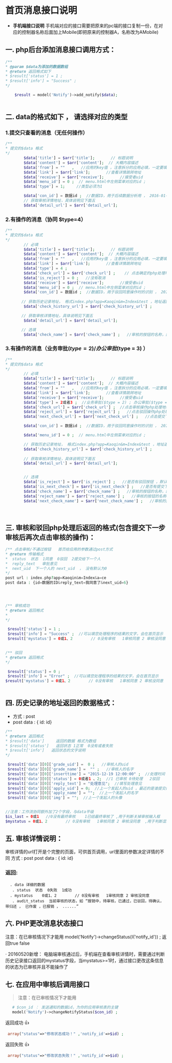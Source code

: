 # 首页消息接口说明

- **手机端接口说明**
   手机端对应的接口需要把原来的pc端的接口复制一份，在对应的控制器名称后面加上Mobile(即把原来的控制器A，名称改为AMobile)


## 一. php后台添加消息接口调用方式：
```` php
/**
* @param $data为添加的数据数组
* @return 返回格式如下
* $result['status'] = 1 ; 
* $result['info'] = "Success" ; 
*/ 

    $result = model('Notify')->add_notify($data);
 
````


## 二. data的格式如下 ， 请选择对应的类型

###  1.提交只查看的消息（无任何操作）

```` php
/** 
* 提交的$data 格式  
*/
        $data['title'] = $arr['title'];       // 标题说明 
        $data['content'] = $arr['content'];  // 大概内容描述
        $data['from'] = ""   ,   //应用的key值 ，注意拆分的应用必填，一定要填写拆分后的应用的key ，非拆分的应用可自动获取key  20160221新增
        $data['link'] = $arr['link'];       //查看详情跳转地址
        $data['receive'] = $arr['receive'];       //接受者uid
        $data['menu_id'] = 0 ;  // menu.html中左侧菜单对应的id ;
        $data['type'] = 1;     //类型必须为1

        $data['con_id'] = 数据id ;  //数据ID，用于后续数据分析用 ， 2016-01-31新加
        // 获取审核详情地址，具体说明见下面五
        $data['detail_url'] = $arr['detail_url'];   

```` 

###  2.有操作的消息（协同 $type=4）

```` php
/** 
* 提交的$data 格式  
*/
        // 必填
        $data['title'] = $arr['title'];       // 标题说明
        $data['content'] = $arr['content'];  // 大概内容描述
        $data['from'] = ""   ,   //应用的key值 ，注意拆分的应用必填，一定要填写拆分后的应用的key ，非拆分的应用可自动获取key  20160221新增
        $data['link'] = $arr['link'];       //查看详情跳转地址
        $data['type'] = 4 ; 
        $data['check_url'] = $arr['check_url'] ;    // 点击确定的php处理地址
        $data['is_reject'] = 0 ;   //没有取消 
        $data['receive'] = $arr['receive'];       //接受者uid
        $data['menu_id'] = 0 ;  // menu.html中左侧菜单对应的id ;
        $data['con_id'] = 数据id ;  //数据ID，用于驳回同意操作时的识别 ， 2016-01-31新加
       
       // 获取历史记录地址， 格式index.php?app=Kaoqin&m=Index&test ，地址返回json格式  , 注意不用在后面带id参数
        $data['check_history_url'] = $arr['check_history_url'] ;

       // 获取审核详情地址，具体说明见下面五
        $data['detail_url'] = $arr['detail_url'];   

       // 选填	
        $data['check_name'] = $arr['check_name'] ;   //审核的按钮的名称，默认：审核
```` 

###  3.有操作的消息（业务审批($type = 2)/办公审批($type = 3) ）

```` php
/** 
* 提交的$data 格式  
*/
        // 必填
        $data['title'] = $arr['title'];       // 标题说明
        $data['content'] = $arr['content'];  // 大概内容描述
        $data['from'] = ""   ,   //应用的key值 ，注意拆分的应用必填，一定要填写拆分后的应用的key ，非拆分的应用可自动获取key  20160221新增
        $data['link'] = $arr['link'];       //查看详情跳转地址
        $data['receive'] = $arr['receive'];       //接受者uid
        $data['type'] = 2或者3 ;  //业务审批($type = 2) ; 办公审批($type = 3) 
        $data['check_url'] = $arr['check_url'] ;  //点击审核操作php处理地址
        $data['reject_url'] = $arr['reject_url'] ;   //点击驳回操作php处理地址
        $data['next_check_url'] = $arr['next_check_url'] ;   //点击提交下一个人审核的php处理地址

        $data['con_id'] = 数据id ;  //数据ID，用于驳回同意操作时的识别 ， 2016-01-31新加

        $data['menu_id'] = 0 ;  // menu.html中左侧菜单对应的id ;

        // 获取历史记录地址， 格式index.php?app=Kaoqin&m=Index&test ，地址返回json格式   , 注意不用在后面带id参数
        $data['check_history_url'] = $arr['check_history_url'] ;	
        
        // 获取审核详情地址，具体说明见下面五
        $data['detail_url'] = $arr['detail_url'];   


        // 选填
        $data['is_reject'] = $arr['is_reject'] ;   //是否有驳回按钮 ，默认1：有   ，0：无
        $data['is_next_check'] = $arr['is_next_check'] ;   //是否有提交下一步审核的按钮， 默认1：有   ，0：无
        $data['check_name'] = $arr['check_name'] ;   //审核的按钮的名称，默认：审核
        $data['reject_name'] = $arr['reject_name'] ;   //审核的按钮的名称，默认：驳回
        $data['next_check_name'] = $arr['next_check_name'] ;   //审核的按钮的名称，默认：提交下一步审核	
        
        	
````

## 三. 审核和驳回php处理后返回的格式(包含提交下一步审核后再次点击审核的操作)： 

```` php
/** 点击审核/不通过按钮   首页给应用的参数通过post方式
* @return 传输格式
*  status  状态  1同意  0驳回  2提交给下一个人
*  reply_text   审批意见
*  next_uid  下一个人的 next_uid  ， 没有默认为0
*/ 
post url : index.php?app=Kaoqin&m=Index&a=ce
post data : {id=数据的ID&reply_text=我同意了&next_uid=6}


    
````

```` php
/** 审核成功
* @return 返回格式
* 
*/ 

 $result['status'] = 1 ; 
 $result['info'] = "Success" ;  //可以填您处理程序的结果的文字，会在首页显示 
 $result['mystatus'] = 0或1、2        // 0没有审核   1审核同意 2 审核没同意  ,用于判断应用里面审核了，首页再次操作审核
    
````

```` php
/** 驳回
* @return 返回格式
*/ 

 $result['status'] = 0 ; 
 $result['info'] = "Error" ;  //可以填您处理程序的结果的文字，会在首页显示 
$result['mystatus'] = 0或1、2        // 0没有审核   1审核同意 2 审核没同意  ,用于判断应用里面审核了，首页再次操作审核
    
````


## 四. 历史记录的地址返回的数据格式： 


- 方式 : post
- post data : { id: id} 

```` php
/** 
* @return 返回格式
* $result['data']     返回的数据 格式为数组
* $result['status']   返回状态 1正常  0没有或者失败
* $result['info']   返回状态的文字说明
*/ 

 $result['data'][0]['grade_uid'] =  0 ;   //审核人的uid 
 $result['data'][0]['grade_name'] =  "" ;   //审核人的名字
 $result['data'][0]['inserttime'] = "2015-12-19 12:00:00" ;  //处理时间  ，用友好时间处理过的 
 $result['data'][0]['status'] = 0或者1 、2;  //1 已审核 0待处理   2驳回
 $result['data'][0]['reply_text'] = "处理意见";  //填写处理意见
 $result['data'][0]['apply_uid'] = 0;  //上一个发起人的uid ，最近的是谁提交的
 $result['data'][0]['apply_name'] = "";  //上一个发起人的名字 
 $result['data'][0]['img'] = "";  //上一个发起人的头像
    

//注意：工作流协同额外加了2个字段，与data平级
$is_last = 0或1   //0没有最终审核    1已结最终审核了 ,用于判断关掉审核输入框
$mystatus = 0或1、2        // 0没有审核   1审核同意 2 审核没同意  ,用于判断显示按钮

````

##  五. 审核详情说明： 
   审核详情的url打开是个完整的页面，可供首页调用，url里面的参数决定详情的不同
   方式 : post
   post data : { id: id} 
 ### 返回:
      . data 详细的数据 
       . status  状态  0失败  1成功
      . mystatus    0或1、2        // 0没有审核   1审核同意 2 审核没同意
       . audit_status  当前审核的状态，如 “报销中，待审核，已通过，已驳回，待确认，带归还 ， 已作废 ，已报销 ， ......”


##  六. PHP更改消息状态接口
  注意：在已审核情况下才能用
   model('Notify')->changeStatus(I('notify_id')) ;
返回true false

· 20160520新增：
  电脑端审核通过后，手机端在查看审核详情时，需要通过判断历史记录接口返回的mystatus字段，当mystatus>=1时，通过接口更改这条信息的状态为已审核并且不能操作了


##  七. 在应用中审核后调用接口
 > 注意：在已审核情况下才能用
```` php
   # $con_id ： 发送通知的数据id，为你的应用审核表的主键
   model('Notify')->changeNotifyStatus($con_id) ;
````
返回成功 :+1: 
```` php
 array("status"=>"修改状态成功！" ,'notify_id'=>$id) ;
````
返回失败 :+1: 
```` php
 array("status"=>"修改状态失败！" ,'notify_id'=>$id) ;
````